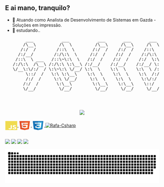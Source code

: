## E ai mano, tranquilo?

- 🔭 Atuando como Analista de Desenvolvimento de Sistemas em Gazda - Soluções em impressão.
- 💬 estudando..

<pre>
        ___           ___           ___       ___       ___     
       /\__\         /\  \         /\__\     /\__\     /\  \    
      /:/  /        /::\  \       /:/  /    /:/  /    /::\  \   
     /:/__/        /:/\:\  \     /:/  /    /:/  /    /:/\:\  \  
    /::\  \ ___   /::\~\:\  \   /:/  /    /:/  /    /:/  \:\  \ 
   /:/\:\  /\__\ /:/\:\ \:\__\ /:/__/    /:/__/    /:/__/ \:\__\
   \/__\:\/:/  / \:\~\:\ \/__/ \:\  \    \:\  \    \:\  \ /:/  /
        \::/  /   \:\ \:\__\    \:\  \    \:\  \    \:\  /:/  / 
        /:/  /     \:\ \/__/     \:\  \    \:\  \    \:\/:/  /  
       /:/  /       \:\__\        \:\__\    \:\__\    \::/  /   
       \/__/         \/__/         \/__/     \/__/     \/__/    


  </pre>

<div align="center">
  <a href="https://github.com/dan1el074">
  <img height="180em" src="https://github-readme-stats.vercel.app/api?username=dan1el074&show_icons=true&theme=tokyonight&include_all_commits=true&count_private=true"/>
</div>
  
  
<div style="display: inline_block"><br>
  <img align="center" alt="Rafa-Js" height="30" width="40" src="https://raw.githubusercontent.com/devicons/devicon/master/icons/javascript/javascript-plain.svg">
  <img align="center" alt="Rafa-HTML" height="30" width="40" src="https://raw.githubusercontent.com/devicons/devicon/master/icons/html5/html5-original.svg">
  <img align="center" alt="Rafa-CSS" height="30" width="40" src="https://raw.githubusercontent.com/devicons/devicon/master/icons/css3/css3-original.svg">
  <img align="center" alt="Rafa-Csharp" height="30" width="40" src="https://upload.wikimedia.org/wikipedia/commons/d/d9/Node.js_logo.svg">
</div>
  
  ##
 
<div> 
  <a href="https://www.linkedin.com/in/daniel-rodrigues-de-vargas-81aabb224/" target="_blank"><img src="https://img.shields.io/badge/-LinkedIn-%230077B5?style=for-the-badge&logo=linkedin&logoColor=white" target="_blank"></a> 
  <a href="https://api.whatsapp.com/send?phone=5554991290697" target="_blank"><img src="https://img.shields.io/badge/WhatsApp-25D366?style=for-the-badge&logo=whatsapp&logoColor=white" target="_blank"></a>
  <a href="https://www.instagram.com/daniel_rodrigss/" target="_blank"><img src="https://img.shields.io/badge/-Instagram-%23E4405F?style=for-the-badge&logo=instagram&logoColor=white" target="_blank"></a>
  <a href = "mailto:daniel.vargas@gazda.com.br"><img src="https://img.shields.io/badge/-Gmail-%23333?style=for-the-badge&logo=gmail&logoColor=white" target="_blank"></a>
 
  ![Snake animation](https://github.com/dan1el074/dan1el074/blob/main/github-contribution-grid-snake.svg)
 
</div>
